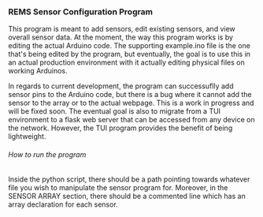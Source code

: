 ### REMS Sensor Configuration Program
This program is meant to add sensors, edit existing sensors, and view overall sensor data. At the moment, the way this program works is by editing the actual
Arduino code. The supporting example.ino file is the one that's being edited by the program, but eventually, the goal is to use this in an actual production
environment with it actually editing physical files on working Arduinos. 

In regards to current development, the program can successuflly add sensor pins to the Arduino code, but there is a bug where it cannot add the sensor to
the array or to the actual webpage. This is a work in progress and will be fixed soon. The eventual goal is also to migrate from a TUI environment to a
flask web server that can be accessed from any device on the network. However, the TUI program provides the benefit of being lightweight.

###### How to run the program
Inside the python script, there should be a path pointing towards whatever file you wish
to manipulate the sensor program for. Moreover, in the SENSOR ARRAY section, there 
should be a commented line which has an array declaration for each sensor.
